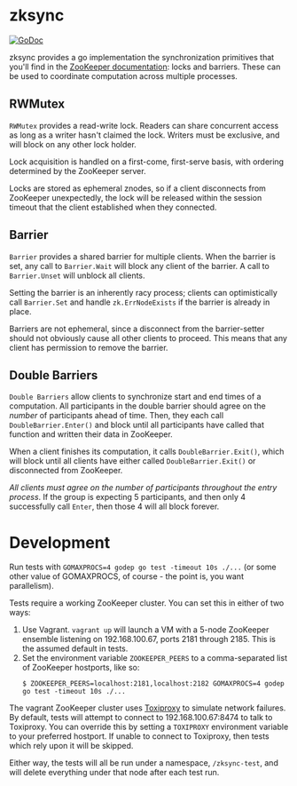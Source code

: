 # zksync #

[![GoDoc](http://godoc.org/github.com/spenczar/zksync?status.svg)](http://godoc.org/github.com/spenczar/zksync)

zksync provides a go implementation the synchronization primitives
that you'll find in the
[ZooKeeper documentation](http://zookeeper.apache.org/doc/r3.1.2/recipes.html):
locks and barriers. These can be used to coordinate computation across
multiple processes.


## RWMutex ##

`RWMutex` provides a read-write lock. Readers can share concurrent
access as long as a writer hasn't claimed the lock. Writers must be
exclusive, and will block on any other lock holder.

Lock acquisition is handled on a first-come, first-serve basis, with
ordering determined by the ZooKeeper server.

Locks are stored as ephemeral znodes, so if a client disconnects from
ZooKeeper unexpectedly, the lock will be released within the session
timeout that the client established when they connected.

## Barrier ##

`Barrier` provides a shared barrier for multiple clients. When the
barrier is set, any call to `Barrier.Wait` will block any client of
the barrier. A call to `Barrier.Unset` will unblock all clients.

Setting the barrier is an inherently racy process; clients can
optimistically call `Barrier.Set` and handle `zk.ErrNodeExists` if the
barrier is already in place.

Barriers are not ephemeral, since a disconnect from the barrier-setter
should not obviously cause all other clients to proceed. This means
that any client has permission to remove the barrier.


## Double Barriers ##

`Double Barriers` allow clients to synchronize start and end times of
a computation. All participants in the double barrier should agree on
the _number_ of participants ahead of time. Then, they each call
`DoubleBarrier.Enter()` and block until all participants have called
that function and written their data in ZooKeeper.

When a client finishes its computation, it calls
`DoubleBarrier.Exit()`, which will block until all clients have either
called `DoubleBarrier.Exit()` or disconnected from ZooKeeper.

_All clients must agree on the number of participants throughout the
entry process_. If the group is expecting 5 participants, and then
only 4 successfully call `Enter`, then those 4 will all block forever.

# Development #

Run tests with `GOMAXPROCS=4 godep go test -timeout 10s ./...` (or
some other value of GOMAXPROCS, of course - the point is, you want
parallelism).

Tests require a working ZooKeeper cluster. You can set this in either
of two ways:
 1. Use Vagrant. `vagrant up` will launch a VM with a 5-node ZooKeeper
    ensemble listening on 192.168.100.67, ports 2181
    through 2185. This is the assumed default in tests.
 2. Set the environment variable `ZOOKEEPER_PEERS` to a
    comma-separated list of ZooKeeper hostports, like so:
    ```
    $ ZOOKEEPER_PEERS=localhost:2181,localhost:2182 GOMAXPROCS=4 godep go test -timeout 10s ./...
    ```
    
The vagrant ZooKeeper cluster uses
[Toxiproxy](https://github.com/Shopify/toxiproxy) to simulate network
failures. By default, tests will attempt to connect to
192.168.100.67:8474 to talk to Toxiproxy. You can override this by
setting a `TOXIPROXY` environment variable to your preferred
hostport. If unable to connect to Toxiproxy, then tests which rely
upon it will be skipped.

Either way, the tests will all be run under a namespace,
`/zksync-test`, and will delete everything under that node after each
test run.
